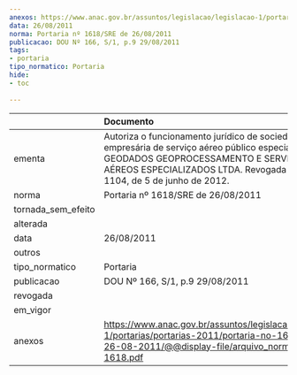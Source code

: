 ```yaml
---
anexos: https://www.anac.gov.br/assuntos/legislacao/legislacao-1/portarias/portarias-2011/portaria-no-1618-sre-de-26-08-2011/@@display-file/arquivo_norma/PA2011-1618.pdf
data: 26/08/2011
norma: Portaria nº 1618/SRE de 26/08/2011
publicacao: DOU Nº 166, S/1, p.9 29/08/2011
tags:
- portaria
tipo_normatico: Portaria
hide: 
- toc 
 
---
```


|                    | Documento                                                                                                                                                                                                               |
|:-------------------|:------------------------------------------------------------------------------------------------------------------------------------------------------------------------------------------------------------------------|
| ementa             | Autoriza o funcionamento jurídico de sociedade empresária de serviço aéreo público especializado - GEODADOS GEOPROCESSAMENTO E SERVIÇOS AÉREOS ESPECIALIZADOS LTDA. Revogada pela Portaria 1104, de 5 de junho de 2012. |
| norma              | Portaria nº 1618/SRE de 26/08/2011                                                                                                                                                                                      |
| tornada_sem_efeito |                                                                                                                                                                                                                         |
| alterada           |                                                                                                                                                                                                                         |
| data               | 26/08/2011                                                                                                                                                                                                              |
| outros             |                                                                                                                                                                                                                         |
| tipo_normatico     | Portaria                                                                                                                                                                                                                |
| publicacao         | DOU Nº 166, S/1, p.9 29/08/2011                                                                                                                                                                                         |
| revogada           |                                                                                                                                                                                                                         |
| em_vigor           |                                                                                                                                                                                                                         |
| anexos             | https://www.anac.gov.br/assuntos/legislacao/legislacao-1/portarias/portarias-2011/portaria-no-1618-sre-de-26-08-2011/@@display-file/arquivo_norma/PA2011-1618.pdf                                                       |